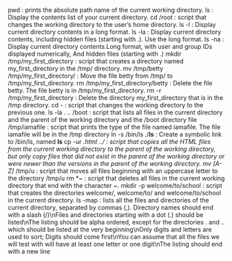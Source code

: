 pwd : prints the absolute path name of the current working directory.
ls : Display the contents list of your current directory.
cd /root : script that changes the working directory to the user’s home directory.
ls -l : Display current directory contents in a long format.
ls -la : Display current directory contents, including hidden files (starting with .). Use the long format.
ls -na : Display current directory contents.Long format, with user and group IDs displayed numerically, And hidden files (starting with .)
mkdir /tmp/my_first_directory : script that creates a directory named my_first_directory in the /tmp/ directory.
mv /tmp/betty /tmp/my_first_directory/ : Move the file betty from /tmp/ to /tmp/my_first_directory.
rm /tmp/my_first_directory/betty : Delete the file betty. The file betty is in /tmp/my_first_directory.
rm -r /tmp/my_first_directory : Delete the directory my_first_directory that is in the /tmp directory.
cd - : script that changes the working directory to the previous one.
ls -la . .. /boot : script that lists all files  in the current directory and the parent of the working directory and the /boot directory
file /tmp/iamafile : script that prints the type of the file named iamafile. The file iamafile will be in the /tmp directory
ln -s /bin/ls ./__ls__ : Create a symbolic link to /bin/ls, named __ls__
cp -ur *.html ../ : script that copies all the HTML files from the current working directory to the parent of the working directory, but only copy files that did not exist in the parent of the working directory or were newer than the versions in the parent of the working directory.
mv [A-Z]* /tmp/u : script that moves all files beginning with an uppercase letter to the directory /tmp/u
rm *~ : script that deletes all files in the current working directory that end with the character ~.
mkdir -p welcome/to/school : script that creates the directories welcome/, welcome/to/ and welcome/to/school in the current directory.
ls -map : lists all the files and directories of the current directory, separated by commas (,). Directory names should end with a slash (/)\nFiles and directories starting with a dot (.) should be listed\nThe listing should be alpha ordered, except for the directories . and .. which should be listed at the very beginning\nOnly digits and letters are used to sort; Digits should come first\nYou can assume that all the files we will test with will have at least one letter or one digit\nThe listing should end with a new line
